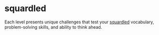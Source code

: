 # squardled
 Each level presents unique challenges that test your [squardled](https://squardle.net/) vocabulary, problem-solving skills, and ability to think ahead. 
